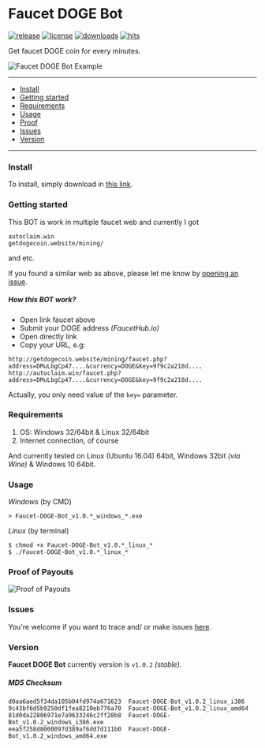 # Faucet DOGE Bot
[![release](https://img.shields.io/github/release/dwisiswant0/Faucet-DOGE-Bot.svg)](https://github.com/dwisiswant0/Faucet-DOGE-Bot/releases/)
[![license](https://img.shields.io/github/license/dwisiswant0/Faucet-DOGE-Bot.svg)](https://github.com/dwisiswant0/Faucet-DOGE-Bot/blob/master/LICENSE)
[![downloads](https://img.shields.io/github/downloads/dwisiswant0/Faucet-DOGE-Bot/latest/total.svg)](https://github.com/dwisiswant0/Faucet-DOGE-Bot/releases/)
[![hits](http://hits.dwyl.com/dwisiswant0/Faucet-DOGE-Bot.svg)](http://hits.dwyl.com/dwisiswant0/Faucet-DOGE-Bot)

Get faucet DOGE coin for every minutes.

![Faucet DOGE Bot Example](https://user-images.githubusercontent.com/25837540/36061533-1f9110b8-0e8e-11e8-9cb1-4d61bfa5c5f4.png)

---

- [Install](#install)
- [Getting started](#getting-started)
- [Requirements](#requirements)
- [Usage](#usage)
- [Proof](#proof-of-payouts)
- [Issues](#issues)
- [Version](#version)

---

### Install

To install, simply download in [this link](https://github.com/dwisiswant0/Faucet-DOGE-Bot/releases).

### Getting started

This BOT is work in multiple faucet web and currently I got
```
autoclaim.win
getdogecoin.website/mining/
```
and etc.

If you found a similar web as above, please let me know by [opening an issue](https://github.com/dwisiswant0/Faucet-DOGE-Bot/issues).

##### How this BOT work?
* Open link faucet above
* Submit your DOGE address *(FaucetHub.io)*
* Open directly link
* Copy your URL, e.g:
```
http://getdogecoin.website/mining/faucet.php?address=DMuLbgCp47....&currency=DOGE&key=9f9c2a218d....
http://autoclaim.win/faucet.php?address=DMuLbgCp47....&currency=DOGE&key=9f9c2a218d....
```

Actually, you only need value of the `key=` parameter.

### Requirements

1. OS: Windows 32/64bit & Linux 32/64bit
2. Internet connection, of course

And currently tested on Linux (Ubuntu 16.04) 64bit, Windows 32bit *(via Wine)* & Windows 10 64bit.

### Usage
*Windows* (by CMD)
```
> Faucet-DOGE-Bot_v1.0.*_windows_*.exe
```

*Linux* (by terminal)
```
$ chmod +x Faucet-DOGE-Bot_v1.0.*_linux_*
$ ./Faucet-DOGE-Bot_v1.0.*_linux_*
```

### Proof of Payouts
![Proof of Payouts](https://user-images.githubusercontent.com/25837540/36065309-65202ee2-0ecb-11e8-95b2-306b42d071d5.png)

### Issues
You're welcome if you want to trace and/ or make issues [here](https://github.com/dwisiswant0/Faucet-DOGE-Bot/issues).

### Version
**Faucet DOGE Bot** currently version is `v1.0.2` *(stable)*.

##### MD5 Checksum
```
d0aa6aed5f34da105b04fd974a671623  Faucet-DOGE-Bot_v1.0.2_linux_i386
9c43bf6d5b9250df1fea8210eb776a70  Faucet-DOGE-Bot_v1.0.2_linux_amd64
81d0da22806971e7a9633246c2ff28b8  Faucet-DOGE-Bot_v1.0.2_windows_i386.exe
eea5f258d8000097d389af6dd7d111b0  Faucet-DOGE-Bot_v1.0.2_windows_amd64.exe
```
